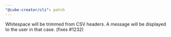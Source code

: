 ```yaml
---
"@cube-creator/cli": patch
---
```


Whitespace will be trimmed from CSV headers. A message will be displayed to the user in that case. (fixes #1232)
